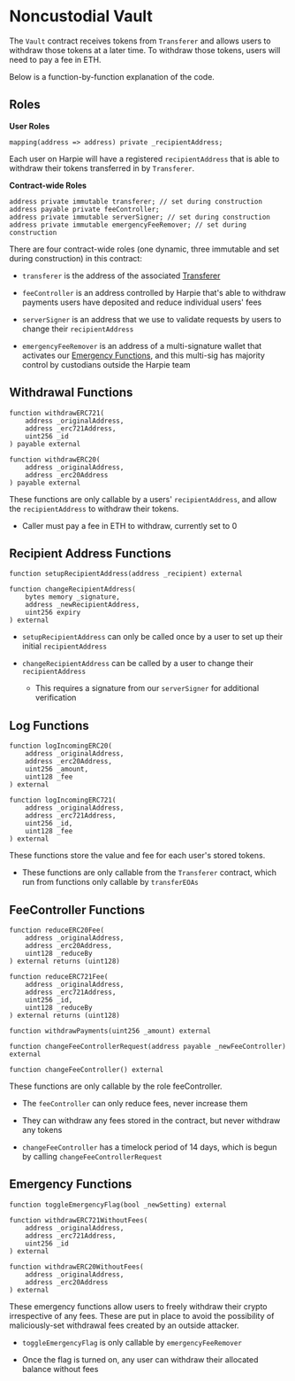 # Noncustodial Vault

The `Vault` contract receives tokens from `Transferer` and allows users to withdraw those tokens at a later time. To withdraw those tokens, users will need to pay a fee in ETH.

Below is a function-by-function explanation of the code.

## Roles

**User Roles**

```solidity
mapping(address => address) private _recipientAddress;
```

Each user on Harpie will have a registered `recipientAddress` that is able to withdraw their tokens transferred in by `Transferer`.

**Contract-wide Roles**

```solidity
address private immutable transferer; // set during construction
address payable private feeController;
address private immutable serverSigner; // set during construction
address private immutable emergencyFeeRemover; // set during construction
```

There are four contract-wide roles (one dynamic, three immutable and set during construction) in this contract:

- `transferer` is the address of the associated [Transferer](./transferer.md)
- `feeController` is an address controlled by Harpie that's able to withdraw payments users have deposited and reduce individual users' fees

- `serverSigner` is an address that we use to validate requests by users to change their `recipientAddress`
- `emergencyFeeRemover` is an address of a multi-signature wallet that activates our [Emergency Functions](#emergency-functions), and this multi-sig has majority control by custodians outside the Harpie team

## Withdrawal Functions

```solidity
function withdrawERC721(
    address _originalAddress,
    address _erc721Address,
    uint256 _id
) payable external

function withdrawERC20(
    address _originalAddress,
    address _erc20Address
) payable external
```

These functions are only callable by a users' `recipientAddress`, and allow the `recipientAddress` to withdraw their tokens.

- Caller must pay a fee in ETH to withdraw, currently set to 0

## Recipient Address Functions

```solidity
function setupRecipientAddress(address _recipient) external

function changeRecipientAddress(
    bytes memory _signature,
    address _newRecipientAddress,
    uint256 expiry
) external
```

- `setupRecipientAddress` can only be called once by a user to set up their initial `recipientAddress`

- `changeRecipientAddress` can be called by a user to change their `recipientAddress`

  - This requires a signature from our `serverSigner` for additional verification

## Log Functions

```solidity
function logIncomingERC20(
    address _originalAddress,
    address _erc20Address,
    uint256 _amount,
    uint128 _fee
) external

function logIncomingERC721(
    address _originalAddress,
    address _erc721Address,
    uint256 _id,
    uint128 _fee
) external
```

These functions store the value and fee for each user's stored tokens.

- These functions are only callable from the `Transferer` contract, which run from functions only callable by `transferEOAs`

## FeeController Functions

```solidity
function reduceERC20Fee(
    address _originalAddress,
    address _erc20Address,
    uint128 _reduceBy
) external returns (uint128)

function reduceERC721Fee(
    address _originalAddress,
    address _erc721Address,
    uint256 _id,
    uint128 _reduceBy
) external returns (uint128)

function withdrawPayments(uint256 _amount) external

function changeFeeControllerRequest(address payable _newFeeController) external

function changeFeeController() external
```

These functions are only callable by the role feeController.

- The `feeController` can only reduce fees, never increase them

- They can withdraw any fees stored in the contract, but never withdraw any tokens

- `changeFeeController` has a timelock period of 14 days, which is begun by calling `changeFeeControllerRequest`

## Emergency Functions
```solidity
function toggleEmergencyFlag(bool _newSetting) external

function withdrawERC721WithoutFees(
    address _originalAddress, 
    address _erc721Address, 
    uint256 _id
) external

function withdrawERC20WithoutFees(
    address _originalAddress, 
    address _erc20Address
) external
```
These emergency functions allow users to freely withdraw their crypto irrespective of any fees. These are put in place to avoid the possibility of maliciously-set withdrawal fees created by an outside attacker.

*    `toggleEmergencyFlag` is only callable by `emergencyFeeRemover`

*    Once the flag is turned on, any user can withdraw their allocated balance without fees